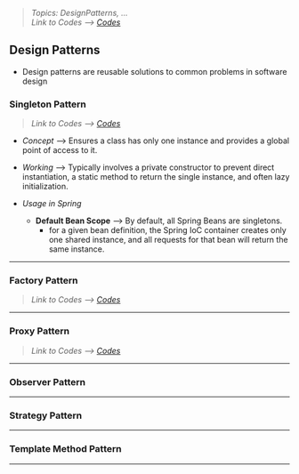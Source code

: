 > *Topics: DesignPatterns, ...*\
> *Link to Codes --> [Codes](../Codes/DesignPatterns/)*

## Design Patterns
- Design patterns are reusable solutions to common problems in software design

### Singleton Pattern
> *Link to Codes --> [Codes](../Codes/)*

- *Concept* --> Ensures a class has only one instance and provides a global point of access to it.
- *Working* --> Typically involves a private constructor to prevent direct instantiation, a static method to return the single instance, and often lazy initialization.

- *Usage in Spring*
  - **Default Bean Scope** --> By default, all Spring Beans are singletons. 
    - for a given bean definition, the Spring IoC container creates only one shared instance, and all requests for that bean will return the same instance.

---

### Factory Pattern
> *Link to Codes --> [Codes](../Codes/Concurrency/VolatileKeyword.java)*


---



### Proxy Pattern
> *Link to Codes --> [Codes](../Codes/Concurrency/VolatileKeyword.java)*



---


### Observer Pattern



---

### Strategy Pattern


---

### Template Method Pattern



---

